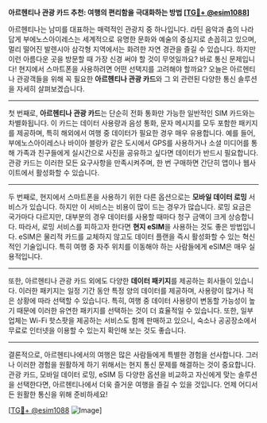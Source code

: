 **아르헨티나 관광 카드 추천: 여행의 편리함을 극대화하는 방법 [[TG💪+ @esim1088](https://t.me/s/esim1088)]**

아르헨티나는 남미를 대표하는 매력적인 관광지 중 하나입니다. 라틴 음악과 춤의 나라답게 부에노스아이레스는 세계적으로 유명한 문화와 예술의 중심지로 손꼽히고 있으며, 멀리 떨어진 발렌시아 삼각형 지역에서는 화려한 자연 경관을 즐길 수 있습니다. 하지만 이런 아름다운 곳을 방문할 때 가장 신경 써야 할 것이 무엇일까요? 바로 통신 문제입니다! 현지에서 스마트폰을 사용하려면 어떤 선택지를 고려해야 할까요? 오늘은 아르헨티나 관광객들을 위해 꼭 필요한 **아르헨티나 관광 카드**와 그 외 관련된 다양한 통신 솔루션을 자세히 살펴보겠습니다.

---

첫 번째로, **아르헨티나 관광 카드**는 단순히 전화 통화만 가능한 일반적인 SIM 카드와는 차별화됩니다. 이 카드는 데이터 사용량과 음성 통화, 문자 메시지를 모두 포함한 패키지를 제공하며, 특히 해외에서 여행 중 데이터가 필요한 경우 매우 유용합니다. 예를 들어, 부에노스아이레스나 바이아 블랑카 같은 도시에서 GPS를 사용하거나 소셜 미디어를 통해 가족과 친구들에게 실시간으로 사진을 공유하고 싶다면 데이터가 반드시 필요합니다. 관광 카드는 이러한 모든 요구사항을 만족시켜주며, 한 번 구매하면 간단히 앱이나 웹사이트에서 활성화할 수 있습니다.

---

두 번째로, 현지에서 스마트폰을 사용하기 위한 다른 옵션으로는 **모바일 데이터 로밍** 서비스가 있습니다. 하지만 이 서비스는 비용이 많이 드는 경우가 많습니다. 로밍 요금은 국가마다 다르지만, 대부분의 경우 데이터를 사용할 때마다 청구 금액이 크게 상승합니다. 따라서, 로밍 서비스를 피하고자 한다면 **현지 eSIM**을 사용하는 것도 좋은 방법입니다. eSIM은 물리적 카드를 교체하지 않고도 데이터 플랜을 즉시 활성화할 수 있는 혁신적인 기술입니다. 특히 여행 중 자주 위치를 이동해야 하는 사람들에게 eSIM은 매우 실용적입니다.

---

또한, 아르헨티나 관광 카드 외에도 다양한 **데이터 패키지**를 제공하는 회사들이 있습니다. 이러한 패키지는 일정 기간 동안 특정 양의 데이터를 제공하며, 사용량이 많거나 적은 상황에 따라 선택할 수 있습니다. 특히, 여행 중 데이터 사용량이 변동할 가능성이 높기 때문에 이러한 유연한 패키지를 선택하는 것이 더 효율적일 수 있습니다. 또한, 일부 업체는 Wi-Fi 핫스팟을 제공하는 서비스도 함께 판매하고 있으니, 숙소나 공공장소에서 무료로 인터넷을 이용할 수 있는지 확인해 보는 것도 좋습니다.

---

결론적으로, 아르헨티나에서의 여행은 많은 사람들에게 특별한 경험을 선사합니다. 그러나 이러한 경험을 원활하게 하기 위해서는 현지 통신 문제를 해결하는 것이 중요합니다. 관광 카드, 모바일 데이터 로밍, eSIM 등 다양한 옵션을 비교하고 자신에게 맞는 솔루션을 선택한다면, 아르헨티나에서 더욱 즐거운 여행을 즐길 수 있을 것입니다. 언제 어디서든 원활한 통신을 위해 준비하세요!

[[TG💪+ @esim1088](https://t.me/s/esim1088) ![Image](https://i.postimg.cc/Y0z9fWf4/image.png)]